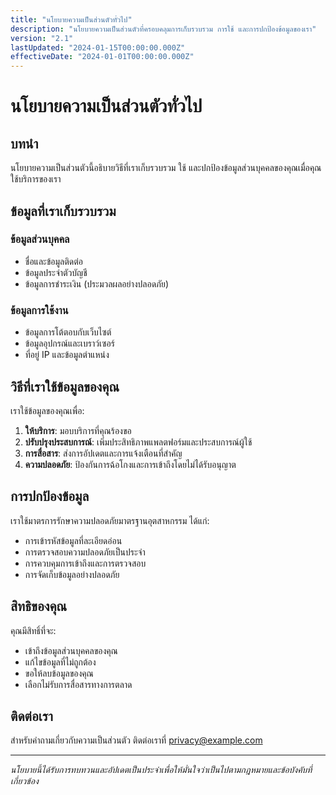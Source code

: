 ```yaml
---
title: "นโยบายความเป็นส่วนตัวทั่วไป"
description: "นโยบายความเป็นส่วนตัวที่ครอบคลุมการเก็บรวบรวม การใช้ และการปกป้องข้อมูลของเรา"
version: "2.1"
lastUpdated: "2024-01-15T00:00:00.000Z"
effectiveDate: "2024-01-01T00:00:00.000Z"
---
```


# นโยบายความเป็นส่วนตัวทั่วไป

## บทนำ

นโยบายความเป็นส่วนตัวนี้อธิบายวิธีที่เราเก็บรวบรวม ใช้ และปกป้องข้อมูลส่วนบุคคลของคุณเมื่อคุณใช้บริการของเรา

## ข้อมูลที่เราเก็บรวบรวม

### ข้อมูลส่วนบุคคล
- ชื่อและข้อมูลติดต่อ
- ข้อมูลประจำตัวบัญชี
- ข้อมูลการชำระเงิน (ประมวลผลอย่างปลอดภัย)

### ข้อมูลการใช้งาน
- ข้อมูลการโต้ตอบกับเว็บไซต์
- ข้อมูลอุปกรณ์และเบราว์เซอร์
- ที่อยู่ IP และข้อมูลตำแหน่ง

## วิธีที่เราใช้ข้อมูลของคุณ

เราใช้ข้อมูลของคุณเพื่อ:

1. **ให้บริการ**: มอบบริการที่คุณร้องขอ
2. **ปรับปรุงประสบการณ์**: เพิ่มประสิทธิภาพแพลตฟอร์มและประสบการณ์ผู้ใช้
3. **การสื่อสาร**: ส่งการอัปเดตและการแจ้งเตือนที่สำคัญ
4. **ความปลอดภัย**: ป้องกันการฉ้อโกงและการเข้าถึงโดยไม่ได้รับอนุญาต

## การปกป้องข้อมูล

เราใช้มาตรการรักษาความปลอดภัยมาตรฐานอุตสาหกรรม ได้แก่:

- การเข้ารหัสข้อมูลที่ละเอียดอ่อน
- การตรวจสอบความปลอดภัยเป็นประจำ
- การควบคุมการเข้าถึงและการตรวจสอบ
- การจัดเก็บข้อมูลอย่างปลอดภัย

## สิทธิของคุณ

คุณมีสิทธิ์ที่จะ:

- เข้าถึงข้อมูลส่วนบุคคลของคุณ
- แก้ไขข้อมูลที่ไม่ถูกต้อง
- ขอให้ลบข้อมูลของคุณ
- เลือกไม่รับการสื่อสารทางการตลาด

## ติดต่อเรา

สำหรับคำถามเกี่ยวกับความเป็นส่วนตัว ติดต่อเราที่ privacy@example.com

---

*นโยบายนี้ได้รับการทบทวนและอัปเดตเป็นประจำเพื่อให้มั่นใจว่าเป็นไปตามกฎหมายและข้อบังคับที่เกี่ยวข้อง*
